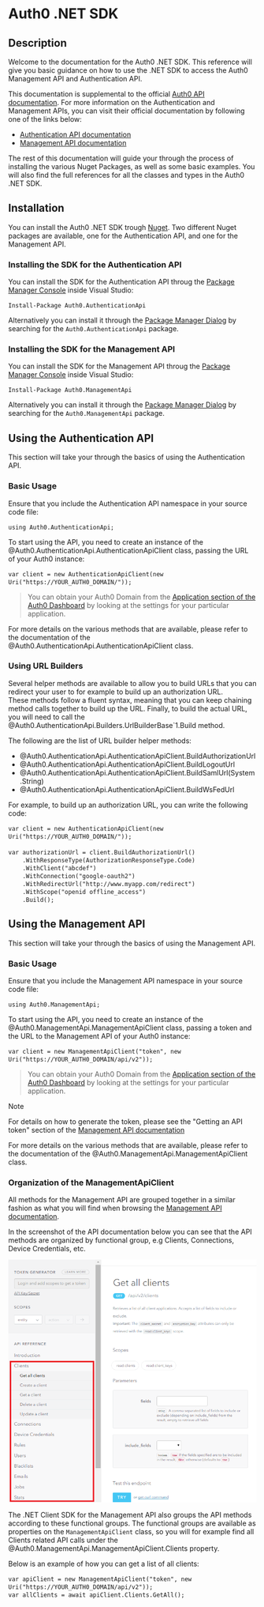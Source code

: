 # Auth0 .NET SDK

## Description

Welcome to the documentation for the Auth0 .NET SDK. This reference will give you basic guidance on how to use the .NET SDK to access the Auth0 Management API and Authentication API.

This documentation is supplemental to the official [Auth0 API documentation](https://auth0.com/docs). For more information on the Authentication and Management APIs, you can visit their official documentation by following one of the links below:

* [Authentication API documentation](https://auth0.com/docs/auth-api)
* [Management API documentation](https://auth0.com/docs/api/v2)

The rest of this documentation will guide your through the process of installing the various Nuget Packages, as well as some basic examples. You will also find the full references for all the classes and types in the Auth0 .NET SDK.

## Installation

You can install the Auth0 .NET SDK trough [Nuget](https://www.nuget.org). Two different Nuget packages are available, one for the Authentication API, and one for the Management API.

### Installing the SDK for the Authentication API

You can install the SDK for the Authentication API throug the [Package Manager Console](http://docs.nuget.org/consume/Package-Manager-Console) inside Visual Studio:

```
Install-Package Auth0.AuthenticationApi
```

Alternatively you can install it through the [Package Manager Dialog](http://docs.nuget.org/consume/package-manager-dialog) by searching for the `Auth0.AuthenticationApi` package.

### Installing the SDK for the Management API
		  
You can install the SDK for the Management API throug the [Package Manager Console](http://docs.nuget.org/consume/Package-Manager-Console) inside Visual Studio:

```
Install-Package Auth0.ManagementApi
```
		  
Alternatively you can install it through the [Package Manager Dialog](http://docs.nuget.org/consume/package-manager-dialog) by searching for the `Auth0.ManagementApi` package.

## Using the Authentication API

This section will take your through the basics of using the Authentication API.

### Basic Usage
		
Ensure that you include the Authentication API namespace in your source code file:</para>

```
using Auth0.AuthenticationApi;
```

To start using the API, you need to create an instance of the @Auth0.AuthenticationApi.AuthenticationApiClient class, passing the URL of your Auth0 instance:

```
var client = new AuthenticationApiClient(new Uri("https://YOUR_AUTH0_DOMAIN/"));
```

> You can obtain your Auth0 Domain from the [Application section of the Auth0 Dashboard](https://manage.auth0.com/#/applications) by looking at the settings for your particular application. 

For more details on the various methods that are available, please refer to the documentation of the @Auth0.AuthenticationApi.AuthenticationApiClient class.

### Using URL Builders

Several helper methods are available to allow you to build URLs that you can redirect your user to for example to build up an authorization URL.	
These methods follow a fluent syntax, meaning that you can keep chaining method calls together to build up the URL.
Finally, to build the actual URL, you will need to call the @Auth0.AuthenticationApi.Builders.UrlBuilderBase`1.Build method.

The following are the list of URL builder helper methods:

* @Auth0.AuthenticationApi.AuthenticationApiClient.BuildAuthorizationUrl
* @Auth0.AuthenticationApi.AuthenticationApiClient.BuildLogoutUrl
* @Auth0.AuthenticationApi.AuthenticationApiClient.BuildSamlUrl(System.String)
* @Auth0.AuthenticationApi.AuthenticationApiClient.BuildWsFedUrl

For example, to build up an authorization URL, you can write the following code:

```
var client = new AuthenticationApiClient(new Uri("https://YOUR_AUTH0_DOMAIN/"));

var authorizationUrl = client.BuildAuthorizationUrl()
	.WithResponseType(AuthorizationResponseType.Code)
	.WithClient("abcdef")
	.WithConnection("google-oauth2")
	.WithRedirectUrl("http://www.myapp.com/redirect")
	.WithScope("openid offline_access")
	.Build();
```

## Using the Management API

This section will take your through the basics of using the Management API. 

### Basic Usage

Ensure that you include the Management API namespace in your source code file:</para>

```
using Auth0.ManagementApi;
```

To start using the API, you need to create an instance of the @Auth0.ManagementApi.ManagementApiClient class, passing a token and the URL to the Management API of your Auth0 instance:

```
var client = new ManagementApiClient("token", new Uri("https://YOUR_AUTH0_DOMAIN/api/v2"));
```

> You can obtain your Auth0 Domain from the [Application section of the Auth0 Dashboard](https://manage.auth0.com/#/applications) by looking at the settings for your particular application. 

> [!NOTE]
> For details on how to generate the token, please see the "Getting an API token" section of the [Management API documentation](https://auth0.com/docs/api/v2)

For more details on the various methods that are available, please refer to the documentation of the @Auth0.ManagementApi.ManagementApiClient class.

### Organization of the ManagementApiClient

All methods for the Management API are grouped together in a similar fashion as what you will find when browsing the [Management API documentation](https://auth0.com/docs/api/v2). 	

In the screenshot of the API documentation below you can see that the API methods are organized by functional group, e.g Clients, Connections, Device Credentials, etc.

![](images/api-docs-structure.png)

The .NET Client SDK for the Management API also groups the API methods according to these functional groups. The functional groups are available as properties on the `ManagementApiClient` class, so you will for example find all Clients related API calls under the @Auth0.ManagementApi.ManagementApiClient.Clients property. 

Below is an example of how you can get a list of all clients:

```
var apiClient = new ManagementApiClient("token", new Uri("https://YOUR_AUTH0_DOMAIN/api/v2"));
var allClients = await apiClient.Clients.GetAll();
```